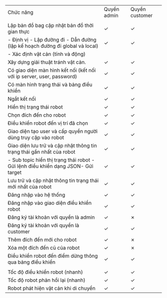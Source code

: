 | | | |
|-|-|-|
|Chức năng|Quyền admin|Quyền customer|
| | | |
|Lập bản đồ bag cập nhật bản đồ thời gian thực|✓|✓|
|- Định vị - Lập đường đi - Dẫn đường (lập kế hoạch đường đi global và local)|✓|✓|
|- Xác định vật cản (tĩnh và động)
 Xây dựng giải thuật tránh vật cản.|✓|✓|
|Có giao diện màn hình kết nối (kết nối với ip server, user, password)|✓|✓|
|Có màn hình trạng thái và bảng điều khiển|✓|✓|
|Ngắt kết nối|✓|✓|
|Hiển thị trạng thái robot |✓|✓|
|Chọn đích đến cho robot|✓|✓|
|Điều khiển robot đến vị trí đã chọn|✓|✓|
|Giao diện tạo user và cấp quyền người dùng truy cập vào robot|✓|✓|
|Giao diện lưu trữ và cập nhật thông tin trạng thái gần nhất của robot|✓|✓|
|- Sub topic hiển thị trạng thái robot - Gửi lệnh điều khiển dạng JSON- Gửi target |✓|✓|
|Lưu trữ và cập nhật thông tin trạng thái mới nhất của robot |✓|✓|
|Đăng nhập vào hệ thống|✓|✓|
|Đăng nhập vào giao diện điều khiển robot|✓|✓|
|Đăng ký tài khoản với quyền là admin|✓|✗|
|Đăng ký tài khoản với quyền là customer|✓|✓|
|Thêm đích đến mới cho robot|✓|✗|
|Xóa một đích đến cũ của robot|✓|✗|
|Điều khiển robot đến điểm dừng thông qua bảng điều khiển|✓|✓|
| | | |
|Tốc độ điều khiển robot (nhanh)|✓|✓|
|Tốc độ robot phản hồi lại (nhanh)|✓|✓|
|Robot phát hiện vật cản khi di chuyển|✓|✓|
